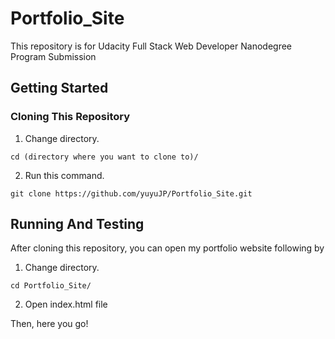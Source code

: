 # Portfolio_Site
This repository is for Udacity Full Stack Web Developer Nanodegree Program Submission

## Getting Started

### Cloning This Repository
1. Change directory.
```
cd (directory where you want to clone to)/
```
2. Run this command.
```
git clone https://github.com/yuyuJP/Portfolio_Site.git
```

## Running And Testing
After cloning this repository, you can open my portfolio website following by
1. Change directory.
```
cd Portfolio_Site/
```
2. Open index.html file

Then, here you go!


